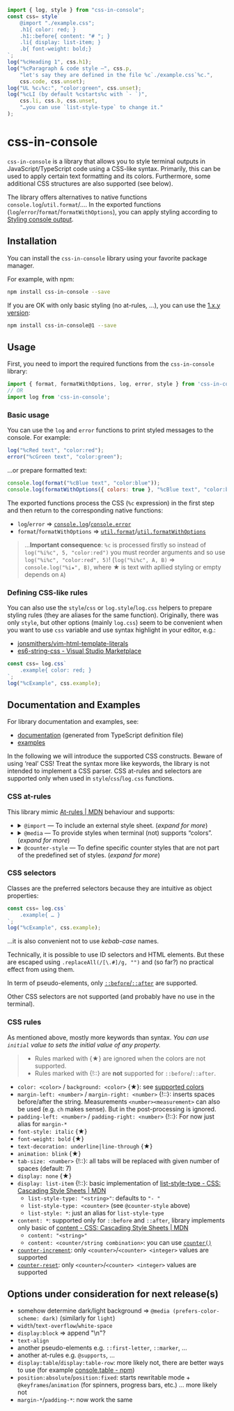 ```js
import { log, style } from "css-in-console";
const css= style`
	@import "./example.css";
	.h1{ color: red; }
	.h1::before{ content: "# "; }
	.li{ display: list-item; }
	.b{ font-weight: bold;}
`;
log("%cHeading 1", css.h1);
log("%cParagraph & code style –", css.p,
	"let's say they are defined in the file %c`./example.css`%c.",
	css.code, css.unset);
log("UL %c↓%c:", "color:green", css.unset);
log("%cLI (by default %cstarts%c with `- `)",
	css.li, css.b, css.unset,
	"…you can use `list-style-type` to change it."
);
```
# css-in-console
`css-in-console` is a library that allows you to style terminal outputs
in JavaScript/TypeScript code using a CSS-like syntax. Primarily, this can be used
to apply certain text formatting and its colors. Furthermore, some additional
CSS structures are also supported (see below).

The library offers alternatives to native functions `console.log`/`util.format`/….
In the exported functions (`log`/`error`/`format`/`formatWithOptions`), you can apply
styling according to [Styling console output](https://developer.mozilla.org/en-US/docs/Web/API/console#styling_console_output).

## Installation
You can install the `css-in-console` library using your favorite package manager.

For example, with npm:

```sh
npm install css-in-console --save
```

If you are OK with only basic styling (no at-rules, …), you can use the [1.x.y version](https://github.com/jaandrle/css-in-console/tree/v1):
```sh
npm install css-in-console@1 --save
```


## Usage

First, you need to import the required functions from the `css-in-console` library:

```javascript
import { format, formatWithOptions, log, error, style } from 'css-in-console';
// OR
import log from 'css-in-console';
```

### Basic usage
You can use the `log` and `error` functions to print styled messages to the console. For example:

```javascript
log("%cRed text", "color:red");
error("%cGreen text", "color:green");
```
…or prepare formatted text:
```javascript
console.log(format("%cBlue text", "color:blue"));
console.log(formatWithOptions({ colors: true }, "%cBlue text", "color:blue"));
```

The exported functions process the CSS (`%c` expression) in the first step and then return to the corresponding native functions:
- `log`/`error` ⇒ [`console.log`](https://nodejs.org/api/console.html#consolelogdata-args)/[`console.error`](https://nodejs.org/api/console.html#consoleerrordata-args)
- `format`/`formatWithOptions` ⇒ [`util.format`](https://nodejs.org/api/console.html#consoleerrordata-args)/[`util.formatWithOptions`](https://nodejs.org/api/util.html#utilformatwithoptionsinspectoptions-format-args)

> …**Important consequence**: `%c` is processed firstly so instead of `log("%i%c", 5, "color:red")` you must reorder arguments and so use `log("%i%c", "color:red", 5)`!
> (`log("%i%c", A, B)` ⇒ `console.log("%i★", B)`, where ★ is text with apllied styling or empty depends on `A`)

### Defining CSS-like rules
You can also use the `style`/`css` or `log.style`/`log.css` helpers to prepare styling rules (they are aliases for the same function).
Originally, there was only `style`, but other options (mainly `log.css`) seem to be convenient when you want to use `css` variable and use syntax highlight in your editor, e.g.:
- [jonsmithers/vim-html-template-literals](https://github.com/jonsmithers/vim-html-template-literals)
- [es6-string-css - Visual Studio Marketplace](https://marketplace.visualstudio.com/items?itemName=bashmish.es6-string-css)
```js
const css= log.css`
	.example{ color: red; }
`;
log("%cExample", css.example);
```

## Documentation and Examples
For library documentation and examples, see:
- [documentation](./docs/README.md) (generated from TypeScript definition file)
- [examples](./examples)

In the following we will introduce the supported CSS constructs.
Beware of using ‘real’ CSS! Treat the syntax more like keywords, the library is not intended to implement a CSS parser.
CSS at-rules and selectors are supported only when used in `style`/`css`/`log.css` functions.

### CSS at-rules
This library mimic [At-rules | MDN](https://developer.mozilla.org/en-US/docs/Web/CSS/At-rule) behaviour
and supports:

- <details> <summary><code>@import</code> — To include an external style sheet. (<i>expand for more</i>)</summary>

	Supported syntax is only `@import 'url';`, you can provide full path or relative to main script (internally uses `argv[1]`).
	```javascript
	const importedStyles = style("@import './styles.css'");
	```
	…there is also another limitation, the `@import` is supported **only inside `style`/`css`/`log.css` functions**.

	For original documentation visits [@import - CSS: Cascading Style Sheets | MDN](https://developer.mozilla.org/en-US/docs/Web/CSS/@import).
	</details>
- <details> <summary><code>@media</code> — To provide styles when terminal (not) supports “colors”. (<i>expand for more</i>)</summary>

	…so, only `color` is supported:
	```css
	@media (color){ … }
	@media not (color){ … }
	```
	…in case of terminal the `color` means [ANSI escape codes](https://en.wikipedia.org/wiki/ANSI_escape_code). Meaning, colors and font styling.
	
	For original documentation visits [@media - CSS: Cascading Style Sheets | MDN](https://developer.mozilla.org/en-US/docs/Web/CSS/@media).

	*Note 1: Experimentaly, you can use `(--terminal-stdout)`/`not (--terminal-stdout)` to style terminal stdout/stderr output differently.*
	
	*Note 2: Also logical CSS keywords (`and`/`or`) are experimentaly supported. Eg. `@media (color) and (not (--terminal-stdout))…`.*
	</details>
- <details> <summary><code>@counter-style</code> — To define specific counter styles that are not part of the predefined set of styles. (<i>expand for more</i>)</summary>

	The implementation in this library is very similar to the specification.
	```css
	@counter-style thumbs {
		system: cyclic;
		symbols: 👍;
		suffix: " ";
	}
	.li {
		display: list-item;
		list-style: thumbs;
	}
	```

	You can utilize the `symbols`, `suffix`, `prefix`, `pad`, and `negative`
	properties in a manner similar to the CSS specification.

	Additionally, you can specify `system` values of `fixed`, `cyclic`, `numeric`
	and `alphabetic`, just like in CSS. Furthermore, you can use library-specific
	`--terminal-*` systems such as `--terminal-datetime` (`--terminal-date` and
	`--terminal-time`) as illustrated in the `list-style` examples below.
	The cyclic `⠋ ⠙ ⠹ ⠸ ⠼ ⠴ ⠦ ⠧ ⠇ ⠏` symbols are available through
	the `--terminal-spin` property.

	Predefined counters include `decimal` and `--terminal-*` (`datetime`/`date`/`time` and `spin`).

	```javascript
	log("%c@counter-style", `display: list-item;
		list-style: decimal`); //= 1. @counter-style
	log("%c@counter-style", `display: list-item;
		list-style: --terminal-spin`); //= ⠋ @counter-style
	log("%c@counter-style", `display: list-item;
		list-style: --terminal-datetime`); //= 2023-05-05T10:28:18.696 @counter-style
	log("%c@counter-style", `display: list-item;
		list-style: --terminal-date`); //= 2023-05-05 @counter-style
	log("%c@counter-style", `display: list-item;
		list-style: --terminal-time`); //= 10:28:18.697 @counter-style
	```
	…you can extend these with `extend` syntax `system: extend --terminal-time;`.

	To utilize `--terminal-*` date and time counters, you can use `--terminal-mask: <symbols> <mask>;`.
	Symbols contains two characters (first/second represents ‘remove’/‘keep’), see example:
	```
	--terminal-mask: "01" "111111CSS001"
	```
	…this mask applied to “Hello World!” leads to “Hello CSS!”.
	
	For more information, see:
	- [some examples `./examples/counter-style.js`](./examples/counter-style.js)
	- [@counter-style - CSS: Cascading Style Sheets | MDN](https://developer.mozilla.org/en-US/docs/Web/CSS/@counter-style).
	- [counter() - CSS: Cascading Style Sheets | MDN](https://developer.mozilla.org/en-US/docs/Web/CSS/counter)
	</details>

### CSS selectors
Classes are the preferred selectors because they are intuitive as object properties:
```javascript
const css= log.css`
	.example{ … }
`;
log("%cExample", css.example);
```
…it is also convenient not to use *kebab-case* names.

Technically, it is possible to use ID selectors and HTML elements. But these are escaped
using `.replaceAll(/[\.#]/g, "")` and (so far?) no practical effect from using them.

In term of pseudo-elements, only [`::before`/`::after`](https://developer.mozilla.org/en-US/docs/Learn/CSS/Building_blocks/Selectors/Pseudo-classes_and_pseudo-elements#generating_content_with_before_and_after) are supported.

Other CSS selectors are not supported (and probably have no use in the terminal).

### CSS rules
As mentioned above, mostly more keywords than syntax.
*You can use `initial` value to sets the initial value of any property.*
> - Rules marked with {★} are ignored when the colors are not supported.
> - Rules marked with {!::} are **not** supported for `::before`/`::after`.

- `color: <color>` / `background: <color>` {★}: see [supported colors](./docs/README.md#css_colors)
- `margin-left: <number>` / `margin-right: <number>` {!::}: inserts spaces before/after the string. Measurements `<number><measurement>` can also be used (e.g. `ch` makes sense). But in the post-processing is ignored.
- `padding-left: <number>` / `padding-right: <number>` {!::}: For now just alias for `margin-*`
- `font-style: italic` {★}
- `font-weight: bold` {★}
- `text-decoration: underline|line-through` {★}
- `animation: blink` {★}
- `tab-size: <number>` {!::}: all tabs will be replaced with given number of spaces (default: 7)
- `display: none` {★}
- `display: list-item` {!::}: basic implementation of [list-style-type - CSS: Cascading Style Sheets | MDN](https://developer.mozilla.org/en-US/docs/Web/CSS/list-style-type)
	- `list-style-type: "<string>"`: defaults to `"- "`
	- `list-style-type: <counter>` (see `@counter-style` above)
	- `list-style: *`: just an alias for `list-style-type`
- `content: *`: supported only for `::before` and `::after`, library implements only basic of [content - CSS: Cascading Style Sheets | MDN](https://developer.mozilla.org/en-US/docs/Web/CSS/content)
	- `content: "<string>"`
	- `content: <counter/string combination>`: you can use [`counter()`](https://developer.mozilla.org/en-US/docs/Web/CSS/counter)
- [`counter-increment`](https://developer.mozilla.org/en-US/docs/Web/CSS/counter-increment): only `<counter>`/`<counter> <integer>` values are supported
- [`counter-reset`](https://developer.mozilla.org/en-US/docs/Web/CSS/counter-reset): only `<counter>`/`<counter> <integer>` values are supported

## Options under consideration for next release(s)
- somehow determine dark/light background ⇒ `@media (prefers-color-scheme: dark)` (similarly for `light`)
- `width`/`text-overflow`/`white-space`
- `display:block` ⇒ append "\n"?
- `text-align`
- another pseudo-elements e.g. `::first-letter`, `::marker`, …
- another at-rules e.g. `@supports`, …
- `display:table`/`display:table-row`: more likely not, there are better ways to use (for example [console.table - npm](https://www.npmjs.com/package/console.table))
- `position:absolute`/`position:fixed`: starts rewritable mode + `@keyframes`/`animation` (for spinners, progress bars, etc.) … more likely not
- `margin-*`/`padding-*`: now work the same
